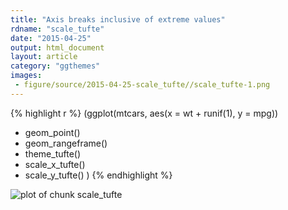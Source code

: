 ```yaml
---
title: "Axis breaks inclusive of extreme values"
rdname: "scale_tufte"
date: "2015-04-25"
output: html_document
layout: article
category: "ggthemes"
images:
 - figure/source/2015-04-25-scale_tufte//scale_tufte-1.png
---
```





{% highlight r %}
(ggplot(mtcars, aes(x = wt + runif(1), y = mpg))
 + geom_point()
 + geom_rangeframe()
 + theme_tufte()
 + scale_x_tufte()
 + scale_y_tufte()
 )
{% endhighlight %}

![plot of chunk scale_tufte](/allYourFigureAreBelongToUs/figure/source/2015-04-25-scale_tufte/scale_tufte-1.png) 